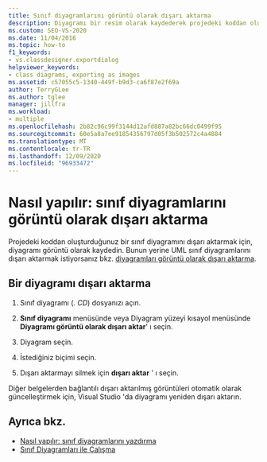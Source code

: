 ```yaml
---
title: Sınıf diyagramlarını görüntü olarak dışarı aktarma
description: Diyagramı bir resim olarak kaydederek projedeki koddan oluşturduğunuz bir sınıf diyagramını dışarı aktarmak için Sınıf Tasarımcısı nasıl kullanacağınızı öğrenin.
ms.custom: SEO-VS-2020
ms.date: 11/04/2016
ms.topic: how-to
f1_keywords:
- vs.classdesigner.exportdialog
helpviewer_keywords:
- class diagrams, exporting as images
ms.assetid: c57055c5-1340-449f-b9d3-ca6f87e2f69a
author: TerryGLee
ms.author: tglee
manager: jillfra
ms.workload:
- multiple
ms.openlocfilehash: 2b82c96c99f3144d12afd887a82bc66dc0499f95
ms.sourcegitcommit: 60e5a8a7ee91854356797d05f3b502572c4a4884
ms.translationtype: MT
ms.contentlocale: tr-TR
ms.lasthandoff: 12/09/2020
ms.locfileid: "96933472"
---
```

# <a name="how-to-export-class-diagrams-as-images"></a>Nasıl yapılır: sınıf diyagramlarını görüntü olarak dışarı aktarma

Projedeki koddan oluşturduğunuz bir sınıf diyagramını dışarı aktarmak için, diyagramı görüntü olarak kaydedin. Bunun yerine UML sınıf diyagramlarını dışarı aktarmak istiyorsanız bkz. [diyagramları görüntü olarak dışarı aktarma](../../modeling/export-diagrams-as-images.md).

## <a name="export-a-diagram"></a>Bir diyagramı dışarı aktarma

1. Sınıf diyagramı (*. CD*) dosyanızı açın.

2. **Sınıf diyagramı** menüsünde veya Diyagram yüzeyi kısayol menüsünde **Diyagramı görüntü olarak dışarı aktar**' ı seçin.

3. Diyagram seçin.

4. İstediğiniz biçimi seçin.

5. Dışarı aktarmayı silmek için **dışarı aktar** ' ı seçin.

Diğer belgelerden bağlantılı dışarı aktarılmış görüntüleri otomatik olarak güncelleştirmek için, Visual Studio 'da diyagramı yeniden dışarı aktarın.

## <a name="see-also"></a>Ayrıca bkz.

- [Nasıl yapılır: sınıf diyagramlarını yazdırma](how-to-print-class-diagrams.md)
- [Sınıf Diyagramları ile Çalışma](designing-and-viewing-classes-and-types.md)
